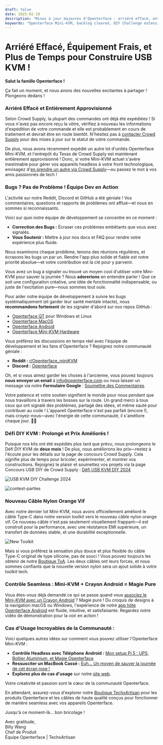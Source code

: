 ```yaml
---
draft: false
date: 2025-02-19
description: "Mises à jour majeures d'Openterface : arriéré effacé, entrepôt entièrement approvisionné, Défi DIY prolongé avec de meilleurs prix ! De plus : nouveaux câbles nylon orange, intégration crayon Android, corrections de bugs, et incroyables cas d'usage communautaires partagés."
keywords: "Openterface Mini-KVM, backlog cleared, DIY Challenge extension, orange nylon cable, Android integration, bug fixes, tech community, USB KVM, headless device control, open source development, hardware updates, community feedback, tech support, DIY electronics, Crowd Supply warehouse"
---
```


# Arriéré Effacé, Équipement Frais, et Plus de Temps pour Construire USB KVM !

**Salut la famille Openterface !**

Ça fait un moment, et nous avons des nouvelles excitantes à partager ! Plongeons dedans !

### **Arriéré Effacé et Entièrement Approvisionné**

Selon Crowd Supply, la plupart des commandes ont déjà été expédiées ! Si vous n'avez pas encore reçu la vôtre, vérifiez à nouveau les informations d'expédition de votre commande et elle est probablement en cours de traitement et devrait être en route bientôt. N'hésitez pas à [contacter Crowd Supply](https://www.crowdsupply.com/contact) pour des mises à jour sur le statut de votre commande.

De plus, nous avons récemment expédié un autre lot d'unités Openterface Mini-KVM, et l'entrepôt du Texas de Crowd Supply est maintenant entièrement approvisionné ! Donc, si votre Mini-KVM actuel s'avère inestimable pour gérer vos appareils headless à votre front technologique, envisagez d'[en prendre un autre via Crowd Supply](https://www.crowdsupply.com/techxartisan/openterface-mini-kvm)—ou passez le mot à vos amis passionnés de tech !

### **Bugs ? Pas de Problème ! Équipe Dev en Action**

L'activité sur notre Reddit, Discord et GitHub a été géniale ! Vos commentaires, questions et rapports de problèmes ont afflué—et nous en sommes si reconnaissants.

Voici sur quoi notre équipe de développement se concentre en ce moment :

- **Correction des Bugs :** Écraser ces problèmes embêtants que vous avez signalés.
- **Vous Soutenir :** Mettre à jour nos docs et FAQ pour rendre votre expérience plus fluide.

Nous examinons chaque problème, tenons des réunions régulières, et écrasons les bugs un par un. Rendre l'app plus solide et fiable est notre priorité absolue—et votre contribution est la clé pour y parvenir.

Vous avez un bug à signaler ou trouvé un moyen cool d'utiliser votre Mini-KVM pour sauver la journée ? Nous **adorerions** en entendre parler ! Que ce soit une configuration créative, une idée de fonctionnalité indispensable, ou juste de l'excitation pure—nous sommes tout ouïe.

Pour aider notre équipe de développement à suivre les bugs systématiquement (et garder leur santé mentale intacte), nous **recommandons fortement** de les signaler d'abord sur nos repos GitHub :

- [Openterface QT](https://github.com/TechxArtisanStudio/Openterface_QT) pour Windows et Linux
- [Openterface MacOS](https://github.com/TechxArtisanStudio/Openterface_MacOS)
- [Openterface Android](https://github.com/TechxArtisanStudio/Openterface_Android)
- [Openterface Mini-KVM Hardware](https://github.com/TechxArtisanStudio/Openterface_Mini-KVM_Hardware)

Vous préférez les discussions en temps réel avec l'équipe de développement et les fans d'Openterface ? Rejoignez notre communauté géniale :

- **Reddit :** [r/Openterface_miniKVM](https://openterface.com/reddit)
- **Discord :** [Openterface](https://openterface.com/discord)

Oh, et si vous aimez garder les choses à l'ancienne, vous pouvez toujours **nous envoyer un email** à info@openterface.com ou nous laisser un message via notre **Formulaire Google** : [Soumettre des Commentaires](https://forms.gle/enVJYFGn6gghEFaJ9).

Votre patience et votre soutien signifient le monde pour nous pendant que nous travaillons à travers les bosses sur la route. Un grand merci à tous ceux qui ont signalé des problèmes, partagé des idées, et même sauté pour contribuer au code ! L'appareil Openterface n'est pas parfait (encore !), mais croyez-nous—avec l'énergie de cette communauté, il s'améliore chaque jour. 🚀💙

### **Défi DIY KVM : Prolongé et Prix Améliorés !**

Puisque nos kits ont été expédiés plus tard que prévu, nous prolongeons le Défi DIY KVM de **deux mois** ! De plus, nous améliorons les prix—restez à l'écoute pour les détails sur la page de concours Crowd Supply. Cela signifie plus de temps pour bricoler, expérimenter, et montrer vos constructions. Rejoignez le plaisir et soumettez vos projets via la page Concours USB DIY de Crowd Supply : [Défi USB KVM DIY 2024](https://www.crowdsupply.com/techxartisan/usb-kvm-diy-challenge-2024)

![USB KVM DIY Challenge 2024](https://www.crowdsupply.com/img/18e5/5e596d38-80c5-4b99-aea6-ed31586d18e5/usb-kvm-diy-2024-logo-2.svg)

![contest-parties](https://www.crowdsupply.com/img/4a8d/30e316fe-f0df-43bc-958b-b7f480b74a8d/250214-contest-parties_png_md-xl.jpg)

### **Nouveau Câble Nylon Orange Vif**

Avec notre dernier lot Mini-KVM, nous avons officiellement amélioré le câble Type-C dans notre version toolkit vers le nouveau câble nylon orange vif. Ce nouveau câble n'est pas seulement visuellement frappant—il est construit pour la performance, avec une résistance EMI supérieure, un transfert de données stable, et une durabilité exceptionnelle.

![New Toolkit](https://www.crowdsupply.com/img/322c/84a85be0-7f68-48ec-a30c-7db01243322c/250214-toolkit-open_jpg_gallery-lg.jpg)

Mais si vous préférez la sensation plus douce et plus flexible du câble Type-C original de type silicone, pas de souci ! Vous pouvez toujours les obtenir de notre [Boutique TxA](https://shop.techxartisan.com/products/type-c-cable-with-usb-a-adapter-1-5m-4-11ft-240w-fast-charging-data-transfer-usb2-0). Les deux câbles ont leurs forces, et nous sommes confiants que la nouvelle version nylon sera un ajout solide à votre toolkit tech.

### **Contrôle Seamless : Mini-KVM + Crayon Android = Magie Pure**

Vous êtes-vous déjà demandé ce qui se passe quand vous [associez le Mini-KVM avec un Crayon Android](https://www.reddit.com/r/Openterface_miniKVM/comments/1hnh79n/kicad_is_the_fisrt_software_we_tried_first_with/) ? Magie pure ! Du croquis de designs à la navigation macOS ou Windows, l'expérience de notre [app hôte Openterface Android](https://github.com/TechxArtisanStudio/Openterface_Android) est fluide, intuitive, et satisfaisante. Regardez notre vidéo de démonstration pour la voir en action !

### **Cas d'Usage Incroyables de la Communauté :**

Voici quelques autres idées sur comment vous pouvez utiliser l'Openterface Mini-KVM :

- **Contrôle Headless avec Téléphone Android :** [Mon setup Pi 5 : UPS, Boîtier Aluminium, et Magie Openterface](https://www.reddit.com/r/Openterface_miniKVM/comments/1hrx1j5/my_pi_5_setup_ups_aluminium_case_openterface_magic/)
- **Ressusciter un MacBook Cassé :** [Euh... Un moyen de sauver la journée de cet écran rose !](https://www.reddit.com/r/macbookpro/comments/1hwkh64/uh_a_way_to_save_the_day_of_this_pink_screen/)
- **Explorez plus de cas d'usage** sur notre [site web](https://openterface.com/use-cases/).

Votre créativité et passion sont le cœur de la communauté Openterface.

En attendant, assurez-vous d'explorer notre [Boutique TechxArtisan](http://shop.techxartisan.com/) pour les produits Openterface et les câbles de haute qualité conçus pour fonctionner de manière seamless avec vos appareils Openterface.

Jusqu'à ce moment-là... bon bricolage !

Avec gratitude,  
Billy Wang  
Chef de Produit  
Équipe Openterface | TechxArtisan
